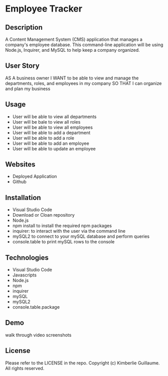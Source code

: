 # Employee Tracker

## Description

A Content Management System (CMS) application that manages a company's employee database. This command-line application will be using Node.js, Inquirer, and MySQL to help keep a company organized. 

## User Story

AS A business owner
I WANT to be able to view and manage the departments, roles, and employees in my company
SO THAT I can organize and plan my business

## Usage

- User will be able to view all departments
- User will be bale to view all roles
- User will be able to view all employees 
- User will be able to add a department
- User will be able to add a role
- User will be able to add an employee 
- User will be able to update an employee

## Websites 

- Deployed Application
- Github

## Installation

- Visual Studio Code
- Download or Cloan repository
- Node.js
- npm install to install the required npm packages 
- inquirer: to interact with the user via the command line
- mySQL2 to connect to your mySQL database and perform queries
- console.table to print mySQL rows to the console


## Technologies

- Visual Studio Code
- Javascripts
- Node.js
- npm 
- inquirer 
- mySQL
- mySQL2 
- console.table.package

## Demo
walk through video 
screenshots

## License 

Please refer to the LICENSE in the repo. Copyright (c) Kimberlie Guillaume. All rights reserved. 